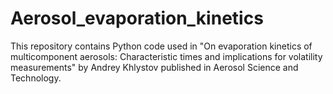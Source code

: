 # Aerosol_evaporation_kinetics
This repository contains Python code used in "On evaporation kinetics of multicomponent aerosols: Characteristic times and implications for volatility measurements" by Andrey Khlystov published in Aerosol Science and Technology.
